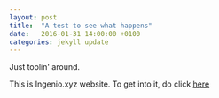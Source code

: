 ```yaml
---
layout: post
title:  "A test to see what happens"
date:   2016-01-31 14:00:00 +0100
categories: jekyll update
---
```


Just toolin' around.

This is Ingenio.xyz website. To get into it, do click [here][here]

[here]: http://ingenio.xyz
